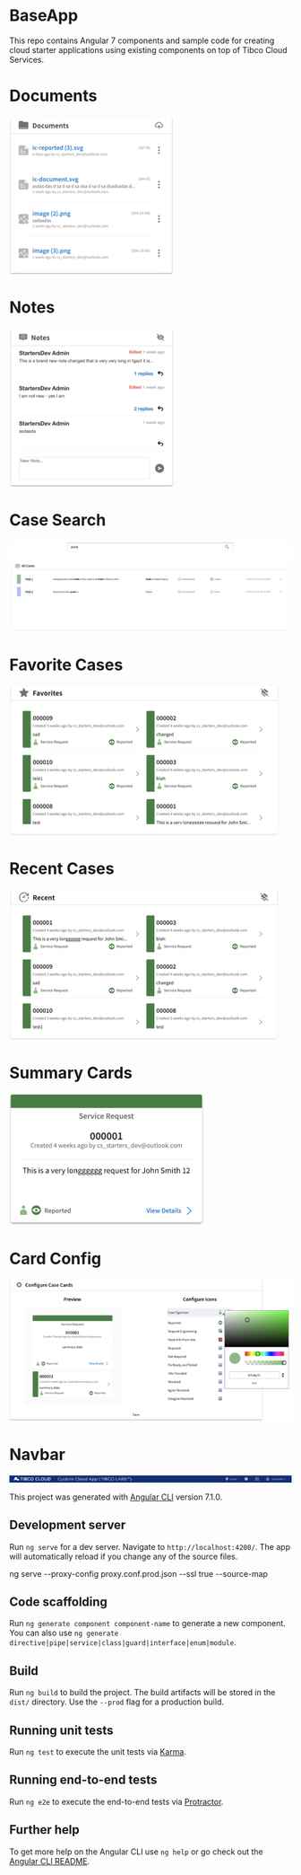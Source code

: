 # BaseApp

This repo contains Angular 7 components and sample code for creating cloud starter applications using existing components on top of Tibco Cloud Services.

# Documents

![alt text](screenshots/Documents.png)

# Notes

![alt text](screenshots/Notes.png)

# Case Search

![alt text](screenshots/Case-search.png)

# Favorite Cases

![alt text](screenshots/Favorites.png)

# Recent Cases

![alt text](screenshots/Recent.png)

# Summary Cards

![alt text](screenshots/Summary.png)

# Card Config

![alt text](screenshots/Card-config.png)

# Navbar

![alt text](screenshots/Navbar.png)

This project was generated with [Angular CLI](https://github.com/angular/angular-cli) version 7.1.0.

## Development server

Run `ng serve` for a dev server. Navigate to `http://localhost:4200/`. The app will automatically reload if you change any of the source files.

ng serve --proxy-config proxy.conf.prod.json --ssl true --source-map

## Code scaffolding

Run `ng generate component component-name` to generate a new component. You can also use `ng generate directive|pipe|service|class|guard|interface|enum|module`.

## Build

Run `ng build` to build the project. The build artifacts will be stored in the `dist/` directory. Use the `--prod` flag for a production build.

## Running unit tests

Run `ng test` to execute the unit tests via [Karma](https://karma-runner.github.io).

## Running end-to-end tests

Run `ng e2e` to execute the end-to-end tests via [Protractor](http://www.protractortest.org/).

## Further help

To get more help on the Angular CLI use `ng help` or go check out the [Angular CLI README](https://github.com/angular/angular-cli/blob/master/README.md).
